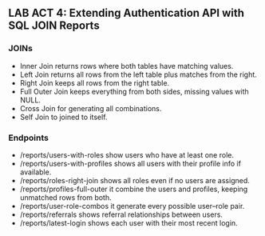 ## LAB ACT 4: Extending Authentication API with SQL JOIN Reports

### JOINs
- Inner Join returns rows where both tables have matching values.
- Left Join returns all rows from the left table plus matches from the right.
- Right Join keeps all rows from the right table.
- Full Outer Join keeps everything from both sides, missing values with NULL.
- Cross Join for generating all combinations.
- Self Join to joined to itself.

### Endpoints
- /reports/users-with-roles show users who have at least one role.
- /reports/users-with-profiles shows all users with their profile info if available.
- /reports/roles-right-join shows all roles even if no users are assigned.
- /reports/profiles-full-outer it combine the users and profiles, keeping unmatched rows from both.
- /reports/user-role-combos it generate every possible user–role pair.
- /reports/referrals shows referral relationships between users.
- /reports/latest-login shows each user with their most recent login.
